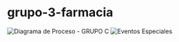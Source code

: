 # grupo-3-farmacia

![Diagrama de Proceso - GRUPO C](https://user-images.githubusercontent.com/60818032/162754430-61ad010a-6fdd-4943-a01d-1d0c4c6c2afd.png)
![Eventos Especiales](https://user-images.githubusercontent.com/60818032/162754443-8003d698-326a-4c3a-9549-bfdfce445135.png)
